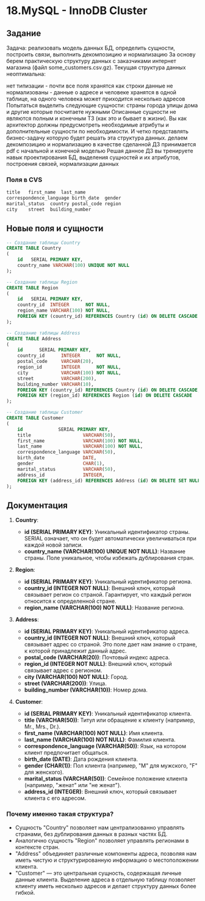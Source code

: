 # 18.MySQL - InnoDB Cluster

## Задание
Задача: реализовать модель данных БД, определить сущности, построить связи, выполнить декомпозицию и нормализацию
За основу берем практическую структуру данных с заказчиками интернет магазина (файл some_customers.csv.gz).
Текущая структура данных неоптимальна:

нет типизации - почти все поля хранятся как строки
данные не нормализованы - данные о адресе и человеке хранятся в одной таблице, на одного человека может приходится несколько адресов
Попытаться выделить следующие сущности:
страны
города
улицы
дома
и другие которые посчитаете нужными
Описанные сущности не являются полным и конечным ТЗ (как это и бывает в жизни). Вы как архитектор должны предусмотреть необходимые атрибуты и дополнительные сущности по необходимости. И четко представлять бизнес-задачу которую будет решать эта структура данных.
делаем декомпозицию и нормализацию
в качестве сделанной ДЗ принимается pdf с начальной и конечной моделью
Решая данное ДЗ вы тренируете навык проектирования БД, выделения сущностей и их атрибутов, построения связей, нормализации данных

### Поля в CVS
```sql
title	first_name	last_name	
correspondence_language	birth_date	gender
marital_status	country	postal_code	region
city	street	building_number
```

## Новые поля и сущности

```sql
-- Создание таблицы Country
CREATE TABLE Country
(
    id   SERIAL PRIMARY KEY,
    country_name VARCHAR(100) UNIQUE NOT NULL
);

-- Создание таблицы Region
CREATE TABLE Region
(
    id   SERIAL PRIMARY KEY,
    country_id  INTEGER      NOT NULL,
    region_name VARCHAR(100) NOT NULL,
    FOREIGN KEY (country_id) REFERENCES Country (id) ON DELETE CASCADE
);

-- Создание таблицы Address
CREATE TABLE Address
(
    id      SERIAL PRIMARY KEY,
    country_id      INTEGER      NOT NULL,
    postal_code     VARCHAR(20),
    region_id       INTEGER      NOT NULL,
    city            VARCHAR(100) NOT NULL,
    street          VARCHAR(200),
    building_number VARCHAR(10),
    FOREIGN KEY (country_id) REFERENCES Country (id) ON DELETE CASCADE,
    FOREIGN KEY (region_id) REFERENCES Region (id) ON DELETE CASCADE
);

-- Создание таблицы Customer
CREATE TABLE Customer
(
    id             SERIAL PRIMARY KEY,
    title                   VARCHAR(50),
    first_name              VARCHAR(100) NOT NULL,
    last_name               VARCHAR(100) NOT NULL,
    correspondence_language VARCHAR(50),
    birth_date              DATE,
    gender                  CHAR(1),
    marital_status          VARCHAR(50),
    address_id              INTEGER,
    FOREIGN KEY (address_id) REFERENCES Address (id) ON DELETE SET NULL
);

```

## Документация

1. **Country**:
    - **id (SERIAL PRIMARY KEY)**: Уникальный идентификатор страны. SERIAL означает, что он будет автоматически увеличиваться при каждой новой записи.
    - **country_name (VARCHAR(100) UNIQUE NOT NULL)**: Название страны. Поле уникальное, чтобы избежать дублирования стран.

2. **Region**:
    - **id (SERIAL PRIMARY KEY)**: Уникальный идентификатор региона.
    - **country_id (INTEGER NOT NULL)**: Внешний ключ, который связывает регион со страной. Гарантирует, что каждый регион относится к определенной стране.
    - **region_name (VARCHAR(100) NOT NULL)**: Название региона.

3. **Address**:
    - **id (SERIAL PRIMARY KEY)**: Уникальный идентификатор адреса.
    - **country_id (INTEGER NOT NULL)**: Внешний ключ, который связывает адрес со страной. Это поле дает нам знание о стране, к которой принадлежит данный адрес.
    - **postal_code (VARCHAR(20))**: Почтовый индекс адреса.
    - **region_id (INTEGER NOT NULL)**: Внешний ключ, который связывает адрес с регионом.
    - **city (VARCHAR(100) NOT NULL)**: Город.
    - **street (VARCHAR(200))**: Улица.
    - **building_number (VARCHAR(10))**: Номер дома.

4. **Customer**:
    - **id (SERIAL PRIMARY KEY)**: Уникальный идентификатор клиента.
    - **title (VARCHAR(50))**: Титул или обращение к клиенту (например, Mr., Mrs., Dr.).
    - **first_name (VARCHAR(100) NOT NULL)**: Имя клиента.
    - **last_name (VARCHAR(100) NOT NULL)**: Фамилия клиента.
    - **correspondence_language (VARCHAR(50))**: Язык, на котором клиент предпочитает общаться.
    - **birth_date (DATE)**: Дата рождения клиента.
    - **gender (CHAR(1))**: Пол клиента (например, "M" для мужского, "F" для женского).
    - **marital_status (VARCHAR(50))**: Семейное положение клиента (например, "женат" или "не женат").
    - **address_id (INTEGER)**: Внешний ключ, который связывает клиента с его адресом.

### Почему именно такая структура?

- Сущность "Country" позволяет нам централизованно управлять странами, без дублирования данных в разных частях БД.
- Аналогично сущность "Region" позволяет управлять регионами в контексте стран.
- "Address" объединяет различные компоненты адреса, позволяя нам иметь чистую и структурированную информацию о местоположении клиента.
- "Customer" — это центральная сущность, содержащая личные данные клиента. Выделение адреса в отдельную таблицу позволяет клиенту иметь несколько адресов и делает структуру данных более гибкой.
